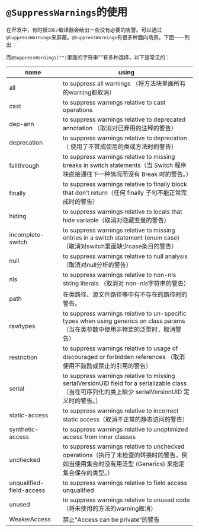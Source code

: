 # `@SuppressWarnings`的使用



​	在开发中，有时候`IDE/`编译器会给出一些没有必要的告警。可以通过`@SuppressWarnings`来屏蔽。`@SuppressWarnings`有很多种面向场景，下面一一列出：

​	而`@SuppressWarnings("")`里面的字符串""有多种选择，以下是常见的：

| name                     | using                                                        |
| ------------------------ | ------------------------------------------------------------ |
| all                      | to suppress all warnings （将方法块里面所有的warning都取消） |
| cast                     | to suppress warnings relative to cast operations             |
| dep-ann                  | to suppress warnings relative to deprecated annotation （取消对已弃用的注释的警告） |
| deprecation              | to suppress warnings relative to deprecation（  使用了不赞成使用的类或方法时的警告） |
| fallthrough              | to suppress warnings relative to missing breaks in switch statements（当 Switch 程序块直接通往下一种情况而没有 Break 时的警告。） |
| finally                  | to suppress warnings relative to finally block that don’t return（任何 finally 子句不能正常完成时的警告） |
| hiding                   | to suppress warnings relative to locals that hide variable（取消对隐藏变量的警告） |
| incomplete-switch        | to suppress warnings relative to missing entries in a switch statement (enum case) （取消对switch里面缺少case条目的警告） |
| null                     | to suppress warnings relative to null analysis（取消对null分析的警告） |
| nls                      | to suppress warnings relative to non-nls string literals （取消对 non-nls字符串的警告） |
| path                     | 在类路径、源文件路径等中有不存在的路径时的警告。             |
| rawtypes                 | to suppress warnings relative to un-specific types when using generics on class params （当在类参数中使用非特定的泛型时，取消警告） |
| restriction              | to suppress warnings relative to usage of discouraged or forbidden references （取消使用不鼓励或禁止的引用的警告） |
| serial                   | to suppress warnings relative to missing serialVersionUID field for a serializable class（当在可序列化的类上缺少 serialVersionUID 定义时的警告。） |
| static-access            | to suppress warnings relative to incorrect static access（取消不正常的静态访问的警告） |
| synthetic-access         | to suppress warnings relative to unoptimized access from inner classes |
| unchecked                | to suppress warnings relative to unchecked operations（执行了未检查的转换时的警告，例如当使用集合时没有用泛型 (Generics) 来指定集合保存的类型。） |
| unqualified-field-access | to suppress warnings relative to field access unqualified    |
| unused                   | to suppress warnings relative to unused code （将未使用的方法的warning取消） |
| WeakerAccess             | 禁止“Access can be private”的警告                            |


